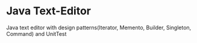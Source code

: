 # Java Text-Editor
 Java text editor with design patterns(Iterator, Memento, Builder, Singleton, Command) and UnitTest
